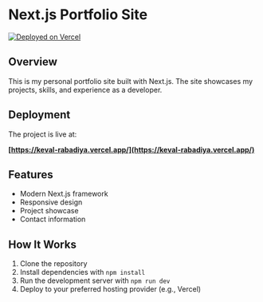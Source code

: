 # Next.js Portfolio Site

[![Deployed on Vercel](https://img.shields.io/badge/Deployed%20on-Vercel-black?style=for-the-badge&logo=vercel)](https://vercel.com/kevalrabadiyas-projects/v0-next-js-portfolio-site)

## Overview

This is my personal portfolio site built with Next.js. The site showcases my projects, skills, and experience as a developer.

## Deployment

The project is live at:

**[https://keval-rabadiya.vercel.app/](https://keval-rabadiya.vercel.app/)**

## Features

- Modern Next.js framework
- Responsive design
- Project showcase
- Contact information

## How It Works

1. Clone the repository
2. Install dependencies with `npm install`
3. Run the development server with `npm run dev`
4. Deploy to your preferred hosting provider (e.g., Vercel)

